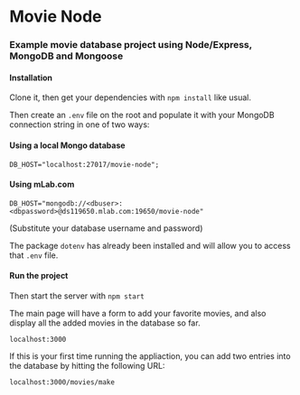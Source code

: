 # Movie Node

### Example movie database project using Node/Express, MongoDB and Mongoose

#### Installation
Clone it, then get your dependencies with `npm install` like usual.

Then create an `.env` file on the root and populate it with your MongoDB connection string in one of two ways:

#### Using a local Mongo database

```
DB_HOST="localhost:27017/movie-node";
```

#### Using mLab.com

```
DB_HOST="mongodb://<dbuser>:<dbpassword>@ds119650.mlab.com:19650/movie-node"
````

(Substitute your database username and password)

The package `dotenv` has already been installed and will allow you to access that `.env` file.

#### Run the project
Then start the server with `npm start`

The main page will have a form to add your favorite movies, and also display all the added movies in the database so far.

```
localhost:3000
```

If this is your first time running the appliaction, you can add two entries into the database by hitting the following URL:

```
localhost:3000/movies/make
```
